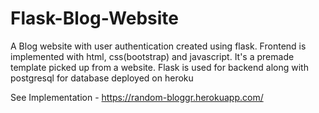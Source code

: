 # Flask-Blog-Website
A Blog website with user authentication created using flask. Frontend is implemented with html, css(bootstrap) and javascript.
It's a premade template picked up from a website. Flask is used for backend along with postgresql for database
deployed on heroku


See Implementation - 
https://random-bloggr.herokuapp.com/

